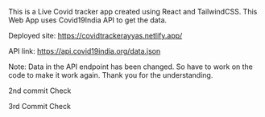 This is a Live Covid tracker app created using React and TailwindCSS. This Web App uses Covid19India API to get the data. 

Deployed site: https://covidtrackerayyas.netlify.app/

API link: https://api.covid19india.org/data.json 

Note: Data in the API endpoint has been changed. So have to work on the code to make it work again. Thank you for the understanding. 

2nd commit Check

3rd Commit Check
